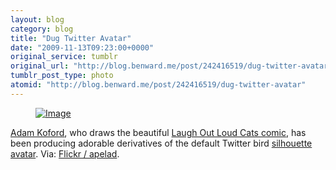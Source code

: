 ```yaml
---
layout: blog
category: blog
title: "Dug Twitter Avatar"
date: "2009-11-13T09:23:00+0000"
original_service: tumblr
original_url: "http://blog.benward.me/post/242416519/dug-twitter-avatar"
tumblr_post_type: photo
atomid: "http://blog.benward.me/post/242416519/dug-twitter-avatar"
---
```

<figure class="photo">
  <a href="http://www.flickr.com/photos/apelad/4099673652/"><img src="http://benward.me/res/tumblr/media/242416519/0.jpg" alt="Image"></a>
</figure>

[Adam Koford](http://www.flickr.com/people/apelad/), who draws the beautiful [Laugh Out Loud Cats comic](http://apelad.blogspot.com/), has been producing adorable derivatives of the default Twitter bird [silhouette avatar](http://s.twimg.com/a/1258056589/images/default_profile_5_bigger.png).
Via: [Flickr &#x2F; apelad](http://www.flickr.com/photos/apelad/4099673652/).